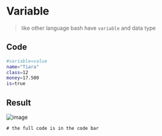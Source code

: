 # Variable
> like other language bash have `variable` and data type

## Code
```sh
#variable=value
name="Tiara"
class=12
money=17.500
is=true
```
## Result
![image](https://github.com/tiaradwim1306/bash-script/assets/120786669/d51cce3d-310d-4c1c-a919-65aea0fabc3a)

`# the full code is in the code bar`
